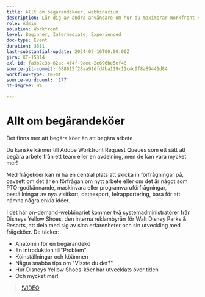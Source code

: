```yaml
---
title: Allt om begärandeköer, webbinarium
description: Lär dig av andra användare om hur du maximerar Workfront Request Queues. Upptäck olika användningsområden och bästa praxis från Disneys Yellow Shoes i vårt on-demand-webbinarium.
role: Admin
solution: Workfront
level: Beginner, Intermediate, Experienced
doc-type: Event
duration: 3611
last-substantial-update: 2024-07-16T00:00:00Z
jira: KT-15814
exl-id: fa9b2c3b-62ac-4f4f-9aec-2e696be5ef48
source-git-commit: 088615f28aa91dfd4ba119c11c4c9f8a89441d84
workflow-type: tm+mt
source-wordcount: '177'
ht-degree: 0%

---
```


# Allt om begärandeköer

Det finns mer att begära köer än att begära arbete

Du kanske känner till Adobe Workfront Request Queues som ett sätt att begära arbete från ett team eller en avdelning, men de kan vara mycket mer!

Med frågeköer kan ni ha en central plats att skicka in förfrågningar på, oavsett om det är en förfrågan om nytt arbete eller om det är något som PTO-godkännande, maskinvara eller programvaruförfrågningar, beställningar av nya visitkort, dataexport, felrapportering, bara för att nämna några enkla idéer.

I det här on-demand-webbinariet kommer två systemadministratörer från Disneys Yellow Shoes, den interna reklambyrån för Walt Disney Parks &amp; Resorts, att dela med sig av sina erfarenheter och sin utveckling med frågeköer. De täcker:

* Anatomin för en begärandekö
* En introduktion till&quot;Problem&quot;
* Köinställningar och köämnen
* Några snabba tips om &quot;Visste du det?&quot;
* Hur Disneys Yellow Shoes-köer har utvecklats över tiden
* Och mycket mer!

>[!VIDEO](https://video.tv.adobe.com/v/3431008/?learn=on)
